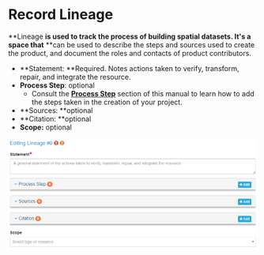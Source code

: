 # Record Lineage

**Lineage **is used to track the process of building spatial datasets. It's a space that** **can be used to describe the steps and sources  used to create the product, and document the roles and contacts of product contributors. 



*  **Statement: **Required. Notes actions taken to verify, transform, repair, and integrate the resource.
* **Process Step**: optional  
  * Consult the [**Process Step**](/record/edit/distribution/process-step.md) section of this manual to learn how to add the steps taken in the creation of your project.
* **Sources: **optional
* **Citation: **optional
* **Scope:** optional

![](/assets/Lineage_Window.png)

